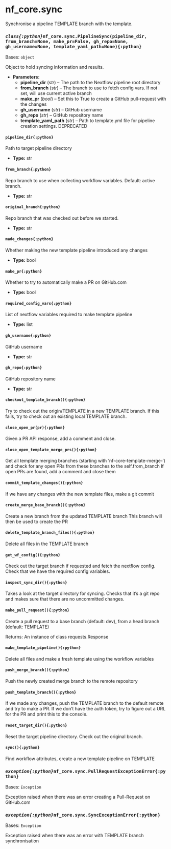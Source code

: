 # nf\_core.sync

Synchronise a pipeline TEMPLATE branch with the template.

### *`class{:python}`*`nf_core.sync.PipelineSync(pipeline_dir, from_branch=None, make_pr=False, gh_repo=None, gh_username=None, template_yaml_path=None){:python}`

Bases: `object`

Object to hold syncing information and results.

* **Parameters:**
  * **pipeline\_dir** (*str*) – The path to the Nextflow pipeline root directory
  * **from\_branch** (*str*) – The branch to use to fetch config vars. If not set, will use current active branch
  * **make\_pr** (*bool*) – Set this to True to create a GitHub pull-request with the changes
  * **gh\_username** (*str*) – GitHub username
  * **gh\_repo** (*str*) – GitHub repository name
  * **template\_yaml\_path** (*str*) – Path to template.yml file for pipeline creation settings. DEPRECATED

#### `pipeline_dir{:python}`

Path to target pipeline directory

* **Type:**
  str

#### `from_branch{:python}`

Repo branch to use when collecting workflow variables. Default: active branch.

* **Type:**
  str

#### `original_branch{:python}`

Repo branch that was checked out before we started.

* **Type:**
  str

#### `made_changes{:python}`

Whether making the new template pipeline introduced any changes

* **Type:**
  bool

#### `make_pr{:python}`

Whether to try to automatically make a PR on GitHub.com

* **Type:**
  bool

#### `required_config_vars{:python}`

List of nextflow variables required to make template pipeline

* **Type:**
  list

#### `gh_username{:python}`

GitHub username

* **Type:**
  str

#### `gh_repo{:python}`

GitHub repository name

* **Type:**
  str

#### `checkout_template_branch(){:python}`

Try to check out the origin/TEMPLATE in a new TEMPLATE branch.
If this fails, try to check out an existing local TEMPLATE branch.

#### `close_open_pr(pr){:python}`

Given a PR API response, add a comment and close.

#### `close_open_template_merge_prs(){:python}`

Get all template merging branches (starting with ‘nf-core-template-merge-‘)
and check for any open PRs from these branches to the self.from\_branch
If open PRs are found, add a comment and close them

#### `commit_template_changes(){:python}`

If we have any changes with the new template files, make a git commit

#### `create_merge_base_branch(){:python}`

Create a new branch from the updated TEMPLATE branch
This branch will then be used to create the PR

#### `delete_template_branch_files(){:python}`

Delete all files in the TEMPLATE branch

#### `get_wf_config(){:python}`

Check out the target branch if requested and fetch the nextflow config.
Check that we have the required config variables.

#### `inspect_sync_dir(){:python}`

Takes a look at the target directory for syncing. Checks that it’s a git repo
and makes sure that there are no uncommitted changes.

#### `make_pull_request(){:python}`

Create a pull request to a base branch (default: dev),
from a head branch (default: TEMPLATE)

Returns: An instance of class requests.Response

#### `make_template_pipeline(){:python}`

Delete all files and make a fresh template using the workflow variables

#### `push_merge_branch(){:python}`

Push the newly created merge branch to the remote repository

#### `push_template_branch(){:python}`

If we made any changes, push the TEMPLATE branch to the default remote
and try to make a PR. If we don’t have the auth token, try to figure out a URL
for the PR and print this to the console.

#### `reset_target_dir(){:python}`

Reset the target pipeline directory. Check out the original branch.

#### `sync(){:python}`

Find workflow attributes, create a new template pipeline on TEMPLATE

### *`exception{:python}`*`nf_core.sync.PullRequestExceptionError{:python}`

Bases: `Exception`

Exception raised when there was an error creating a Pull-Request on GitHub.com

### *`exception{:python}`*`nf_core.sync.SyncExceptionError{:python}`

Bases: `Exception`

Exception raised when there was an error with TEMPLATE branch synchronisation
